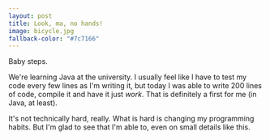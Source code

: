 ```yaml
---
layout: post
title: Look, ma, no hands!
image: bicycle.jpg
fallback-color: "#7c7166"
---
```


Baby steps.

We're learning Java at the university. I usually feel like I have to test my code every few lines as I'm writing it, but today I was able to write 200 lines of code, compile it and have it just *work*. That is definitely a first for me (in Java, at least).

It's not technically hard, really. What is hard is changing my programming habits. But I'm glad to see that I'm able to, even on small details like this.